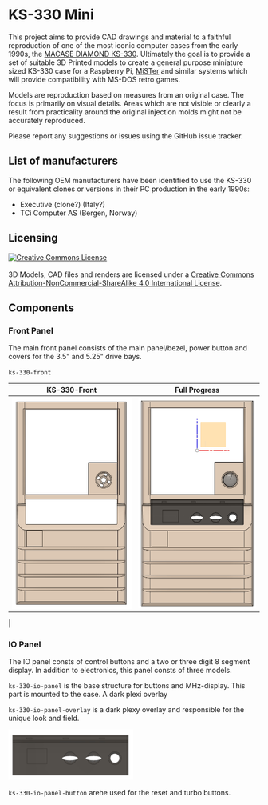 # KS-330 Mini

This project aims to provide CAD drawings and material to a faithful reproduction of one of the most iconic computer
cases from the early 1990s, the [MACASE DIAMOND
KS-330](https://web.archive.org/web/19980502082047/http://macase.com/product/personal/ks-330.htm). Ultimately the goal is to provide a set of suitable 3D Printed models to create a general purpose
miniature sized KS-330 case for a Raspberry Pi,
[MiSTer](https://github.com/MiSTer-devel/Main_MiSTer/wiki) and similar systems which will provide
compatibility with MS-DOS retro games.

Models are reproduction based on measures from an original case. The focus is primarily on visual
details. Areas which are not visible or clearly a result from practicality around the original
injection molds might not be accurately reproduced.

Please report any suggestions or issues using the GitHub issue tracker.

## List of manufacturers

The following OEM manufacturers have been identified to use the KS-330 or equivalent clones or versions in their
PC production in the early 1990s:

* Executive (clone?) (Italy?)
* TCi Computer AS (Bergen, Norway)

## Licensing

<a rel="license" href="http://creativecommons.org/licenses/by-nc-sa/4.0/"><img alt="Creative Commons
License" style="border-width:0" src="https://i.creativecommons.org/l/by-nc-sa/4.0/88x31.png"
/></a><br /><br />3D Models, CAD files and renders are licensed under a <a rel="license"
href="http://creativecommons.org/licenses/by-nc-sa/4.0/">Creative Commons
Attribution-NonCommercial-ShareAlike 4.0 International License</a>.

## Components

### Front Panel

The main front panel consists of the main panel/bezel, power button and covers for the 3.5" and 5.25"
drive bays.

`ks-330-front`

| KS-330-Front | Full Progress
|---|---|
| <img src='./img/ks-330-front-1.0-dev.png' width="250px" alt="KS-330 Front" />  | <img src='./img/ks-330-full.png' width="245px" alt="KS-330 Front" />  |
|


### IO Panel

The IO panel consts of control buttons and a two or three digit 8 segment display. In addition to
electronics, this panel consts of three models.

`ks-330-io-panel` is the base structure for buttons and MHz-display. This part is mounted to the
case. A dark plexi overlay

`ks-330-io-panel-overlay` is a dark plexy overlay and responsible for the unique look and field.

<img src='./img/ks-330-io-panel-overlay-1.0-dev.png' width="250px" alt="KS-330 IO Panel Overlay" />

`ks-330-io-panel-button` arehe used for the reset and turbo buttons.
